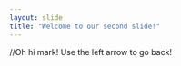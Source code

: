 ```yaml
---
layout: slide
title: "Welcome to our second slide!"
---
```

//Oh hi mark!
Use the left arrow to go back!

